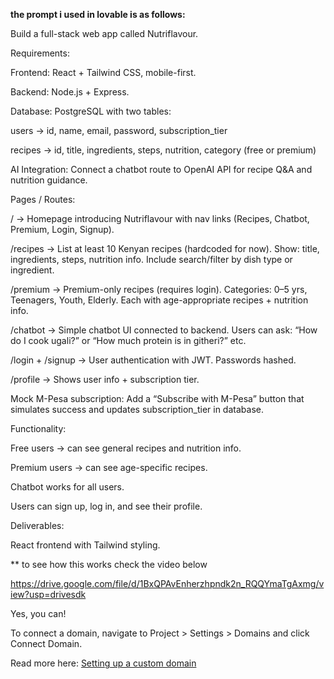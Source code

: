**the prompt i used in lovable is as follows:**

Build a full-stack web app called Nutriflavour.

Requirements:

Frontend: React + Tailwind CSS, mobile-first.

Backend: Node.js + Express.

Database: PostgreSQL with two tables:

users → id, name, email, password, subscription_tier

recipes → id, title, ingredients, steps, nutrition, category (free or premium)

AI Integration: Connect a chatbot route to OpenAI API for recipe Q&A and nutrition guidance.

Pages / Routes:

/ → Homepage introducing Nutriflavour with nav links (Recipes, Chatbot, Premium, Login, Signup).

/recipes → List at least 10 Kenyan recipes (hardcoded for now). Show: title, ingredients, steps, nutrition info. Include search/filter by dish type or ingredient.

/premium → Premium-only recipes (requires login). Categories: 0–5 yrs, Teenagers, Youth, Elderly. Each with age-appropriate recipes + nutrition info.

/chatbot → Simple chatbot UI connected to backend. Users can ask: “How do I cook ugali?” or “How much protein is in githeri?” etc.

/login + /signup → User authentication with JWT. Passwords hashed.

/profile → Shows user info + subscription tier.

Mock M-Pesa subscription: Add a “Subscribe with M-Pesa” button that simulates success and updates subscription_tier in database.

Functionality:

Free users → can see general recipes and nutrition info.

Premium users → can see age-specific recipes.

Chatbot works for all users.

Users can sign up, log in, and see their profile.

Deliverables:

React frontend with Tailwind styling.

 ** to see how this works check the video below
 
 https://drive.google.com/file/d/1BxQPAvEnherzhpndk2n_RQQYmaTgAxmg/view?usp=drivesdk







Yes, you can!

To connect a domain, navigate to Project > Settings > Domains and click Connect Domain.

Read more here: [Setting up a custom domain](https://docs.lovable.dev/tips-tricks/custom-domain#step-by-step-guide)
